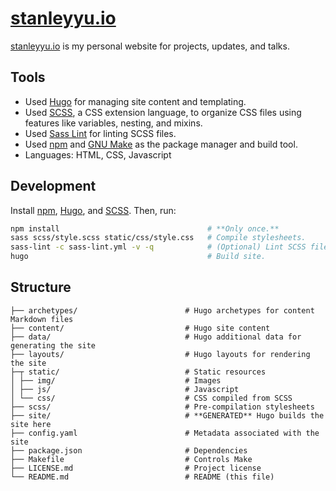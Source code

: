 [stanleyyu.io](https://stanleyyu.io)
====================================

[stanleyyu.io](https://stanleyyu.io) is my personal website for projects, updates, and talks.

## Tools
- Used [Hugo][hugo] for managing site content and templating.
- Used [SCSS][sass], a CSS extension language, to organize CSS files using features like variables, nesting, and mixins.
- Used [Sass Lint][sass-lint] for linting SCSS files.
- Used [npm][node] and [GNU Make][make] as the package manager and build tool.
- Languages: HTML, CSS, Javascript

## Development

Install [npm][node], [Hugo][hugo], and [SCSS][sass]. Then, run:

```bash
npm install                                 # **Only once.**
sass scss/style.scss static/css/style.css   # Compile stylesheets.
sass-lint -c sass-lint.yml -v -q            # (Optional) Lint SCSS files.
hugo                                        # Build site.
```

## Structure

```
├── archetypes/                        # Hugo archetypes for content Markdown files
├── content/                           # Hugo site content
├── data/                              # Hugo additional data for generating the site
├── layouts/                           # Hugo layouts for rendering the site
├─┬ static/                            # Static resources
│ ├── img/                             # Images
│ ├── js/                              # Javascript
│ └── css/                             # CSS compiled from SCSS
├── scss/                              # Pre-compilation stylesheets
├── site/                              # **GENERATED** Hugo builds the site here
├── config.yaml                        # Metadata associated with the site
├── package.json                       # Dependencies
├── Makefile                           # Controls Make
├── LICENSE.md                         # Project license
└── README.md                          # README (this file)
```

[hugo]: https://gohugo.io/
[make]: https://www.gnu.org/software/make/
[node]: https://nodejs.org/en/download/
[sass]: https://sass-lang.com/
[sass-lint]: https://github.com/sasstools/sass-lint
